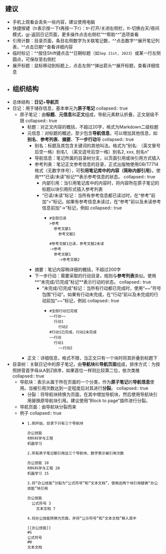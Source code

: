 ## 建议
- 手机上观看会丢失一些内容，建议使用电脑
- 快捷按键（tr表示按一下t再按一下r）：tr-打开/关闭右侧栏，tt-切换白天/夜间模式，gj-返回日记页面，更多操作点击右侧栏“^^帮助^^”选项查看
- 引用计数：目录页面，条目右侧数字为关联笔记数，^^点击数字^^展开笔记列表，^^点击日期^^查看详细内容
- 临时标记：^^按住Shift键点击^^日期标题（如`Sep 21st, 2023`）或某一行左侧圆点，可保存至右侧栏
- 展开标题：鼠标移动到标题上，点击左侧^^弹出箭头^^展开标题，查看详细信息
- ## 组织结构
- 总体结构：**日记**+**导航页**
- 日记：用于储存信息，基本单元为**原子笔记**
  collapsed:: true
	- 原子笔记：由**标题**、**元信息**和**正文**组成，导航元素默认折叠，正文层级不限
	  collapsed:: true
		- 标题：对正文内容的概括，不超过20字，格式为Markdown二级标题
		- 元信息：对标题的概述，至少包含**导航信息**，可以增加其他信息，如**别名**、**参考列表**、**摘要**、**下一步行动**等
		  collapsed:: true
			- 别名：标题及其包含关键词的其他叫法。格式为“别名: （英文冒号后空一格）别名1, （英文逗号后空一格）别名2, xxx, 别名n”
			- 导航信息：笔记所属的目录树分支，以页面引用或块引用方式插入
			- 参考列表：笔记正文参考信息的目录，正式出版物使用GB/T7714格式（无数字序号），可**引用笔记库中的内容（简称内部引用）**。使用**“已读/未读”标记**表示参考信息的状态。
			  collapsed:: true
				- 内部引用：当引用笔记库中的内容时，将内容所在原子笔记的标题以块引用形式插入参考列表
				- “已读/未读”标记：当所有参考信息都已读过时，在“参考”前加“>”标记。如果有参考信息未读过，在“参考”前以及未读参考信息前加“->”标记，例如
				  collapsed:: true
					- ``` 
					  #全部已读
					  >参考
					  	参考文献1
					      参考文献2
					  
					  #参考文献1已读，参考文献2未读    
					  ->参考
					  	参考文献1
					      ->参考文献2
					  ```
			- 摘要：笔记内容稍详细的概括，不超过200字
			- 下一步行动：需要采取的行动目录，规则与**参考列表**类似。使用**“未完成/已完成”标记**表示行动的状态。
			  collapsed:: true
				- “未完成/已完成”标记：当所有行动都已完成时，使用“~~”符号包围“行动”。如果有行动未完成，在“行动”前以及未完成的行动前加“\~\~”标记，例如
				  collapsed:: true
					- ``` 
					  #全部行动已完成
					  ~~行动~~
					  	行动1
					      行动2
					  #行动1已完成，行动2未完成
					  ~~行动
					  	行动1
					      ~~行动2
					  ```
		- 正文：详细信息，格式不限，当正文只有一个块时将其折叠到标题下
- 目录树：关联日记中的原子笔记，由**导航块**和**导航页面**组成，排序方式：为按照拼音首字母从A到Z排序，如果首位一样则比较第二位，依次类推
  collapsed:: true
	- 导航块：表示从属于所在页面的一个分类，作为**原子笔记**的**导航信息**使用。当被引用次数达到一定程度后对其进行**分裂**。
	  collapsed:: true
		- 分裂：将导航块转换为页面，在其中增加导航块，然后使用导航块引用替换原导航块引用。建议使用“Block to page”插件进行分裂。
	- 导航页面：由导航块分裂而来
	- 例子
	  collapsed:: true
		- ``` 
		  1.刚开始，目录下只有三个导航块
		  
		  办公技能
		  材料科学与工程
		  机器学习
		  
		  2.所有原子笔记都引用这三个导航块，数字表示被引用次数
		  
		  办公技能 10
		  材料科学与工程 20
		  机器学习 15
		  
		  3.将“办公技能”分裂为“公式符号”和“文本文档”，使用这两个块引用替换“办公技能”块引用
		  
		  办公技能
		  	公式符号 3
		      文本文档 7
		  
		  4.将办公技能转换为页面，并将“公示符号”和“文本文档”移入其中
		  
		  [[办公技能]]
		  #G
		  公式符号
		  #W
		  文本文档
		  ```